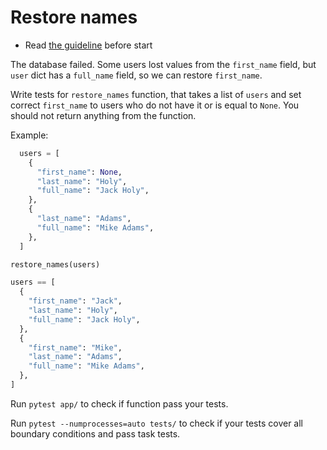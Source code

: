 # Restore names

- Read [the guideline](https://github.com/mate-academy/py-task-guideline/blob/main/README.md) before start

The database failed. Some users lost values from the `first_name` field, but
`user` dict has a `full_name` field, so we can restore `first_name`.

Write tests for `restore_names` function, that takes a list of `users` and set
correct `first_name` to users who do not have it or is equal to `None`. You
should not return anything from the function.

Example:
```python
  users = [
    {
      "first_name": None,
      "last_name": "Holy",
      "full_name": "Jack Holy",
    },
    {
      "last_name": "Adams",
      "full_name": "Mike Adams",
    },
  ]

restore_names(users)

users == [
  {
    "first_name": "Jack",
    "last_name": "Holy",
    "full_name": "Jack Holy",
  },
  {
    "first_name": "Mike",
    "last_name": "Adams",
    "full_name": "Mike Adams",
  },
]
```

Run `pytest app/` to check if function pass your tests.

Run `pytest --numprocesses=auto tests/` to check if your tests cover all boundary conditions
and pass task tests.
